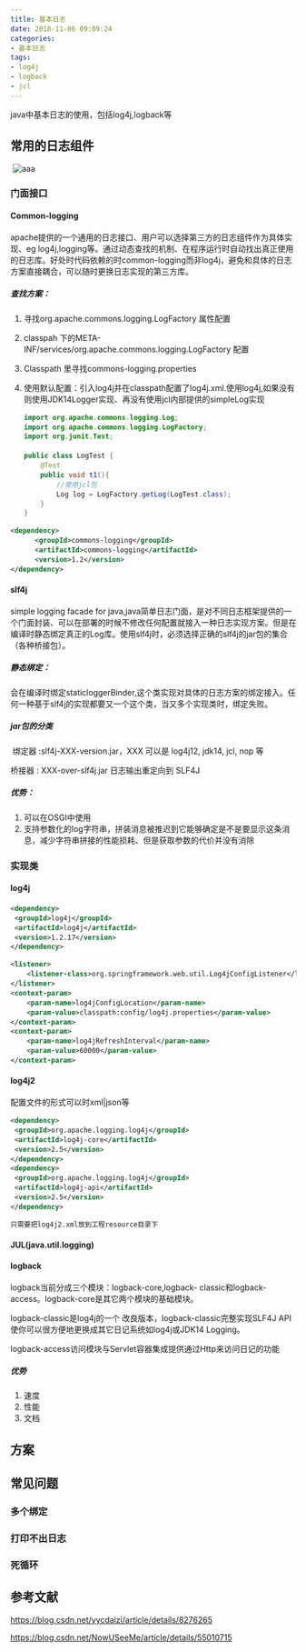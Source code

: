 ```yaml
---
title: 基本日志
date: 2018-11-06 09:09:24
categories:
- 基本日志
tags:
- log4j
- logback
- jcl
---
```


java中基本日志的使用，包括log4j,logback等

## 常用的日志组件

​                ![aaa](..\..\images\blog\日志框架.png) 

### 门面接口

#### Common-logging

apache提供的一个通用的日志接口、用户可以选择第三方的日志组件作为具体实现、eg log4j,logging等。通过动态查找的机制、在程序运行时自动找出真正使用的日志库。好处时代码依赖的时common-logging而非log4j，避免和具体的日志方案直接耦合，可以随时更换日志实现的第三方库。

##### 查找方案：

1. 寻找org.apache.commons.logging.LogFactory  属性配置

2. classpah 下的META-INF/services/org.apache.commons.logging.LogFactory 配置

3. Classpath 里寻找commons-logging.properties 

4. 使用默认配置：引入log4j并在classpath配置了log4j.xml.使用log4j,如果没有则使用JDK14Logger实现、再没有使用jcl内部提供的simpleLog实现

   ```java
   import org.apache.commons.logging.Log;
   import org.apache.commons.logging.LogFactory;
   import org.junit.Test;
   
   public class LogTest {
       @Test
       public void t1(){
           //使用jcl包
           Log log = LogFactory.getLog(LogTest.class);
       }
   }
   ```

```xml
<dependency>
      <groupId>commons-logging</groupId>
      <artifactId>commons-logging</artifactId>
      <version>1.2</version>
</dependency>
```

#### slf4j

simple logging facade for java,java简单日志门面，是对不同日志框架提供的一个门面封装、可以在部署的时候不修改任何配置就接入一种日志实现方案。但是在编译时静态绑定真正的Log库。使用slf4j时，必须选择正确的slf4j的jar包的集合（各种桥接包）。

##### 静态绑定：

会在编译时绑定staticloggerBinder,这个类实现对具体的日志方案的绑定接入。任何一种基于slf4j的实现都要又一个这个类，当又多个实现类时，绑定失败。

##### jar包的分类

 绑定器 :slf4j-XXX-version.jar，XXX 可以是 log4j12, jdk14, jcl, nop 等 

桥接器 : XXX-over-slf4j.jar 日志输出重定向到 SLF4J 

##### 优势：

1. 可以在OSGI中使用
2. 支持参数化的log字符串，拼装消息被推迟到它能够确定是不是要显示这条消息，减少字符串拼接的性能损耗、但是获取参数的代价并没有消除

### 实现类

#### log4j

```xml
<dependency>
 <groupId>log4j</groupId>
 <artifactId>log4j</artifactId>
 <version>1.2.17</version>
</dependency>
```

```xml
<listener>
    <listener-class>org.springframework.web.util.Log4jConfigListener</listener-class>
</listener>
<context-param>
    <param-name>log4jConfigLocation</param-name>
    <param-value>classpath:config/log4j.properties</param-value>
</context-param>
<context-param>
    <param-name>log4jRefreshInterval</param-name>
    <param-value>60000</param-value>
</context-param>
```

#### log4j2

配置文件的形式可以时xml|json等

```xml
<dependency>
 <groupId>org.apache.logging.log4j</groupId>
 <artifactId>log4j-core</artifactId>
 <version>2.5</version>
</dependency>
<dependency>
 <groupId>org.apache.logging.log4j</groupId>
 <artifactId>log4j-api</artifactId>
 <version>2.5</version>
</dependency>
```

```xml
只需要把log4j2.xml放到工程resource目录下
```

#### JUL(java.util.logging)

#### logback

logback当前分成三个模块：logback-core,logback- classic和logback-access。logback-core是其它两个模块的基础模块。

logback-classic是log4j的一个 改良版本，logback-classic完整实现SLF4J API使你可以很方便地更换成其它日记系统如log4j或JDK14 Logging。

logback-access访问模块与Servlet容器集成提供通过Http来访问日记的功能 

##### 优势

1. 速度
2. 性能
3. 文档

## 方案



## 常见问题

### 多个绑定

### 打印不出日志

### 死循环

## 参考文献

https://blog.csdn.net/yycdaizi/article/details/8276265

https://blog.csdn.net/NowUSeeMe/article/details/55010715